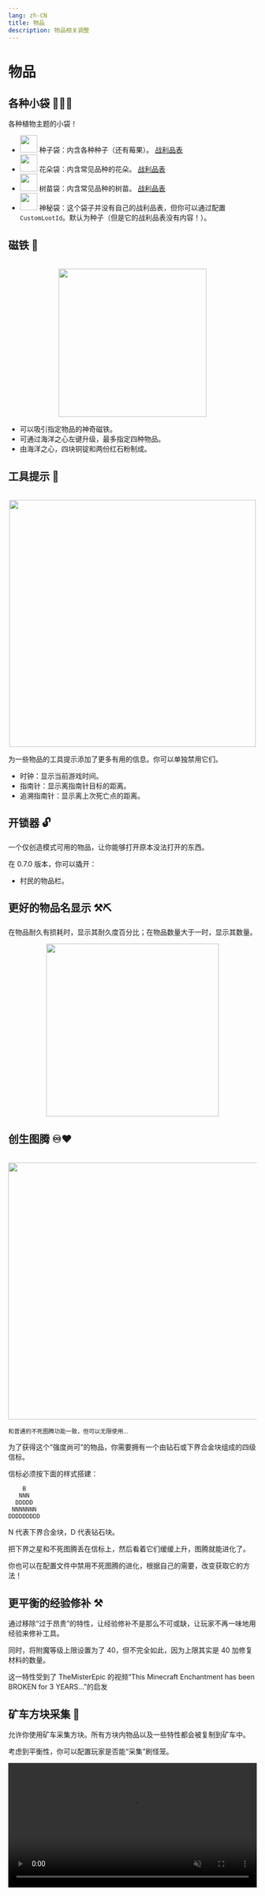```yaml
---
lang: zh-CN
title: 物品
description: 物品相关调整
---
```


# 物品

## 各种小袋 🌱🌺🌳<Badge type="tip" text="^1.5.0" />

各种植物主题的小袋！

- <img class="pixelated" src="https://raw.githubusercontent.com/melontini/andromeda/1.19-fabric/src/main/resources/assets/andromeda/textures/item/pouches/seed_pouch.png" width="35" height="35"> 种子袋：内含各种种子（还有莓果）。 [战利品表](https://github.com/melontini/andromeda/blob/1.20-fabric/src/main/resources/data/andromeda/loot_tables/pouches/seeds.json)
- <img class="pixelated" src="https://raw.githubusercontent.com/melontini/andromeda/1.19-fabric/src/main/resources/assets/andromeda/textures/item/pouches/flower_pouch.png" width="35" height="35"> 花朵袋：内含常见品种的花朵。 [战利品表](https://github.com/melontini/andromeda/blob/1.20-fabric/src/main/resources/data/andromeda/loot_tables/pouches/flowers.json)
- <img class="pixelated" src="https://raw.githubusercontent.com/melontini/andromeda/1.19-fabric/src/main/resources/assets/andromeda/textures/item/pouches/sapling_pouch.png" width="35" height="35"> 树苗袋：内含常见品种的树苗。 [战利品表](https://github.com/melontini/andromeda/blob/1.20-fabric/src/main/resources/data/andromeda/loot_tables/pouches/saplings.json)
- <img class="pixelated" src="https://raw.githubusercontent.com/melontini/andromeda/1.19-fabric/src/main/resources/assets/andromeda/textures/item/pouches/special_pouch.png" width="35" height="35"> 神秘袋：这个袋子并没有自己的战利品表，但你可以通过配置 `CustomLootId`。默认为种子（但是它的战利品表没有内容！）。

## 磁铁 🧲<Badge type="tip" text="^1.1.0" />

<br/>
<img style="display: block; margin-left: auto; margin-right: auto;" src="/images/magnet.png" width="300">

* 可以吸引指定物品的神奇磁铁。
* 可通过海洋之心左键升级，最多指定四种物品。
* 由海洋之心，四块铜锭和两份红石粉制成。

## 工具提示 💬<Badge type="tip" text="^0.8.0" />

<br/>
<img style="display: block; margin-left: auto; margin-right: auto;" src="/images/tooltips.png" width="500">

为一些物品的工具提示添加了更多有用的信息。你可以单独禁用它们。

* 时钟：显示当前游戏时间。
* 指南针：显示离指南针目标的距离。
* 追溯指南针：显示离上次死亡点的距离。

## 开锁器 🔓<Badge type="tip" text="^0.7.0" />

一个仅创造模式可用的物品，让你能够打开原本没法打开的东西。

在 0.7.0 版本，你可以撬开：

* 村民的物品栏。

## 更好的物品名显示 ⚒⛏<Badge type="tip" text="^0.4.5" />

在物品耐久有损耗时，显示其耐久度百分比；在物品数量大于一时，显示其数量。

<img style="display: block; margin-left: auto; margin-right: auto;" src="/images/item-names.png" width="350">

## 创生图腾 ♾️♥️<Badge type="tip" text="^0.4.3" />

<br/>
<img style="display: block; margin-left: auto; margin-right: auto;" src="/images/infinite-totem.webp" width="520">

<sub>和普通的不死图腾功能一致，但可以无限使用…</sub>

为了获得这个“强度尚可”的物品，你需要拥有一个由钻石或下界合金块组成的四级信标。

信标必须按下面的样式搭建：

```
    B
   NNN
  DDDDD
 NNNNNNN
DDDDDDDDD
```

N 代表下界合金块，D 代表钻石块。

把下界之星和不死图腾丢在信标上，然后看着它们缓缓上升，图腾就能进化了。

你也可以在配置文件中禁用不死图腾的进化，根据自己的需要，改变获取它的方法！

## 更平衡的经验修补 ⚒️<Badge type="tip" text="^0.4" />

通过移除“过于昂贵”的特性，让经验修补不是那么不可或缺，让玩家不再一味地用经验来修补工具。

同时，将附魔等级上限设置为了 40，但不完全如此，因为上限其实是 40 加修复材料的数量。

这一特性受到了 TheMisterEpic 的视频“This Minecraft Enchantment has been BROKEN for 3 YEARS...”的启发

## 矿车方块采集 🥒<Badge type="tip" text="^0.1" />

允许你使用矿车采集方块。所有方块内物品以及一些特性都会被复制到矿车中。

考虑到平衡性，你可以配置玩家是否能“采集”刷怪笼。

<video style="display: block; margin-left: auto; margin-right: auto; max-width: 100%;" width="520" muted autoplay loop>
  <source src="/videos/minecart-block-picking.webm" type="video/mp4">
  你的浏览器不支持视频标签。
</video>

